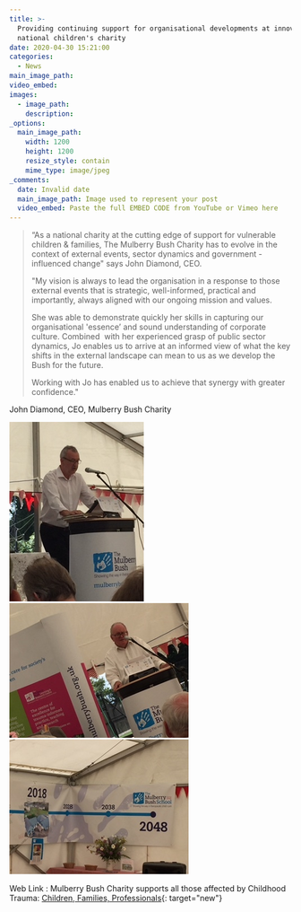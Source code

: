 ```yaml
---
title: >-
  Providing continuing support for organisational developments at innovative
  national children's charity
date: 2020-04-30 15:21:00
categories:
  - News
main_image_path:
video_embed:
images:
  - image_path:
    description:
_options:
  main_image_path:
    width: 1200
    height: 1200
    resize_style: contain
    mime_type: image/jpeg
_comments:
  date: Invalid date
  main_image_path: Image used to represent your post
  video_embed: Paste the full EMBED CODE from YouTube or Vimeo here
---
```

> “As a national charity at the cutting edge of support for vulnerable children & families, The Mulberry Bush Charity has to evolve in the context of external events, sector dynamics and government - influenced change" <!--base32-c9gq6t9k68pp8vkhe4u78e1dc9gq6t9k68-base32-->says John Diamond, CEO.
>
>
> "My vision is always to lead the organisation in a response to those external events that is strategic, well-informed, practical and importantly, always aligned with our ongoing mission and values.
>
>
> She was able to demonstrate quickly her skills in capturing our organisational 'essence’ and sound understanding of corporate culture. Combined&nbsp; with her experienced grasp of public sector dynamics, Jo enables us to arrive at an informed view of what the key shifts in the external landscape can mean to us as we develop the Bush for the future.
>
>
> Working with Jo has enabled us to achieve that synergy with greater confidence."

John Diamond, CEO, Mulberry Bush Charity

![](/uploads/mbo170.jpg)![](/uploads/mbob70-pw.jpg)![](/uploads/mboc-at70.jpg)

Web Link : Mulberry Bush Charity supports all those affected by Childhood Trauma:&nbsp;[Children, Families, Professionals](http://www.mulberrybush.org.uk/national-centre/){: target="new"}
